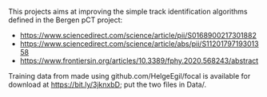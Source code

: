 This projects aims at improving the simple track identification algorithms defined in the Bergen pCT project:
* https://www.sciencedirect.com/science/article/pii/S0168900217301882
* https://www.sciencedirect.com/science/article/abs/pii/S1120179719301358
* https://www.frontiersin.org/articles/10.3389/fphy.2020.568243/abstract

Training data from made using github.com/HelgeEgil/focal is available for download at https://bit.ly/3jknxbD; put the two files in Data/.
